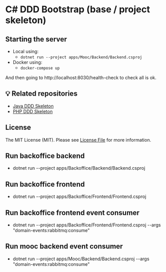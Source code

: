# C# DDD Bootstrap (base / project skeleton)

## Starting the server
* Local using:
    * `dotnet run --project apps/Mooc/Backend/Backend.csproj`
* Docker using:
    * `docker-compose up`
    
And then going to http://localhost:8030/health-check to check all is ok.

## 💡 Related repositories

* [Java DDD Skeleton](https://github.com/CodelyTV/java-ddd-skeleton)
* [PHP DDD Skeleton](https://github.com/CodelyTV/php-ddd-skeleton)

## License

The MIT License (MIT). Please see [License File][link-license] for more information.

[link-license]: LICENSE
[link-readme]: README.md
[link-author]: https://github.com/CodelyTV
[link-contributors]: ../../contributors

## Run backoffice backend
* dotnet run --project apps/Backoffice/Backend/Backend.csproj
## Run backoffice frontend
* dotnet run --project apps/Backoffice/Frontend/Frontend.csproj
## Run backoffice frontend event consumer
* dotnet run --project apps/Backoffice/Frontend/Frontend.csproj --args "domain-events:rabbitmq:consume"
## Run mooc backend event consumer
* dotnet run --project apps/Mooc/Backend/Backend.csproj --args "domain-events:rabbitmq:consume"